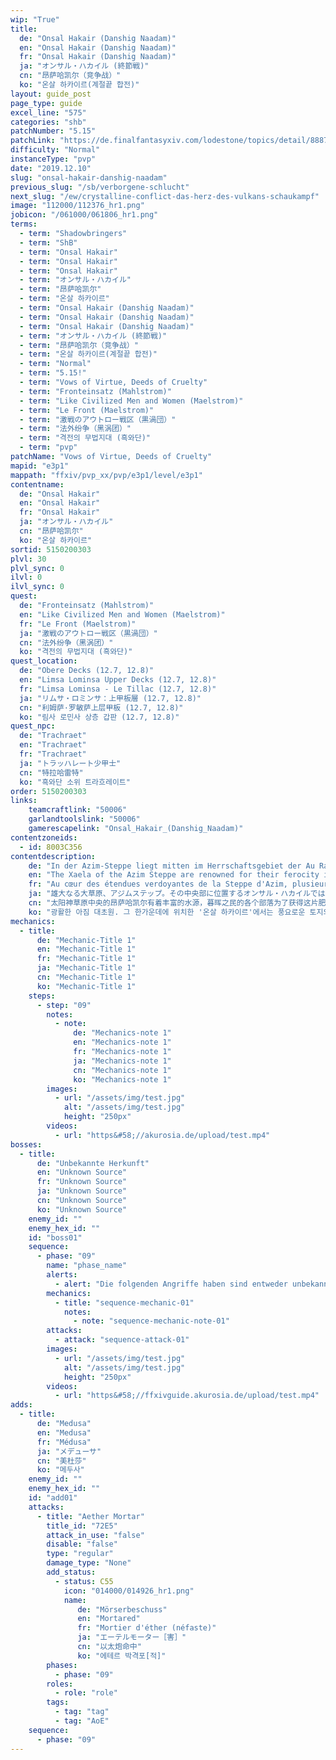 ```yaml
---
wip: "True"
title:
  de: "Onsal Hakair (Danshig Naadam)"
  en: "Onsal Hakair (Danshig Naadam)"
  fr: "Onsal Hakair (Danshig Naadam)"
  ja: "オンサル・ハカイル (終節戦)"
  cn: "昂萨哈凯尔（竞争战）"
  ko: "온살 하카이르(계절끝 합전)"
layout: guide_post
page_type: guide
excel_line: "575"
categories: "shb"
patchNumber: "5.15"
patchLink: "https://de.finalfantasyxiv.com/lodestone/topics/detail/8887c3e58cbf1ec5d2ea5a80150af8f2f98e8567"
difficulty: "Normal"
instanceType: "pvp"
date: "2019.12.10"
slug: "onsal-hakair-danshig-naadam"
previous_slug: "/sb/verborgene-schlucht"
next_slug: "/ew/crystalline-conflict-das-herz-des-vulkans-schaukampf"
image: "112000/112376_hr1.png"
jobicon: "/061000/061806_hr1.png"
terms:
  - term: "Shadowbringers"
  - term: "ShB"
  - term: "Onsal Hakair"
  - term: "Onsal Hakair"
  - term: "Onsal Hakair"
  - term: "オンサル・ハカイル"
  - term: "昂萨哈凯尔"
  - term: "온살 하카이르"
  - term: "Onsal Hakair (Danshig Naadam)"
  - term: "Onsal Hakair (Danshig Naadam)"
  - term: "Onsal Hakair (Danshig Naadam)"
  - term: "オンサル・ハカイル (終節戦)"
  - term: "昂萨哈凯尔（竞争战）"
  - term: "온살 하카이르(계절끝 합전)"
  - term: "Normal"
  - term: "5.15!"
  - term: "Vows of Virtue, Deeds of Cruelty"
  - term: "Fronteinsatz (Mahlstrom)"
  - term: "Like Civilized Men and Women (Maelstrom)"
  - term: "Le Front (Maelstrom)"
  - term: "激戦のアウトロー戦区（黒渦団）"
  - term: "法外纷争（黑涡团）"
  - term: "격전의 무법지대 (흑와단)"
  - term: "pvp"
patchName: "Vows of Virtue, Deeds of Cruelty"
mapid: "e3p1"
mappath: "ffxiv/pvp_xx/pvp/e3p1/level/e3p1"
contentname:
  de: "Onsal Hakair"
  en: "Onsal Hakair"
  fr: "Onsal Hakair"
  ja: "オンサル・ハカイル"
  cn: "昂萨哈凯尔"
  ko: "온살 하카이르"
sortid: 5150200303
plvl: 30
plvl_sync: 0
ilvl: 0
ilvl_sync: 0
quest:
  de: "Fronteinsatz (Mahlstrom)"
  en: "Like Civilized Men and Women (Maelstrom)"
  fr: "Le Front (Maelstrom)"
  ja: "激戦のアウトロー戦区（黒渦団）"
  cn: "法外纷争（黑涡团）"
  ko: "격전의 무법지대 (흑와단)"
quest_location:
  de: "Obere Decks (12.7, 12.8)"
  en: "Limsa Lominsa Upper Decks (12.7, 12.8)"
  fr: "Limsa Lominsa - Le Tillac (12.7, 12.8)"
  ja: "リムサ・ロミンサ：上甲板層 (12.7, 12.8)"
  cn: "利姆萨·罗敏萨上层甲板 (12.7, 12.8)"
  ko: "림사 로민사 상층 갑판 (12.7, 12.8)"
quest_npc:
  de: "Trachraet"
  en: "Trachraet"
  fr: "Trachraet"
  ja: "トラッハレート少甲士"
  cn: "特拉哈雷特"
  ko: "흑와단 소위 트라흐레이트"
order: 5150200303
links:
    teamcraftlink: "50006"
    garlandtoolslink: "50006"
    gamerescapelink: "Onsal_Hakair_(Danshig_Naadam)"
contentzoneids:
  - id: 8003C356
contentdescription:
    de: "In der Azim-Steppe liegt mitten im Herrschaftsgebiet der Au Ra Xaela das legendäre Onsal Hakair. Die drei Staatlichen Gesellschaften haben sich hier versammelt, um ihre Differenzen in der Tradition der Steppe beizulegen: im fairen aber unerbittlichen Wettkampf. Der Stamm der Orben hat sich dazu mit dem Mahlstrom verbündet, die Ejin mit der Bruderschaft der Morgenviper und die Horo mit der Legion der Unsterblichen. Für alle Abenteurerinnen und Abenteuer ist es eine Frage der Ehre, sich als Vertreter ihrer jeweiligen Staatlichen Gesellschaft in das Kampfgetümmel des Naadam zu stürzen und so viele Unschuldsflecken wie möglich unter Vertrag zu nehmen."
    en: "The Xaela of the Azim Steppe are renowned for their ferocity in battle, a traditional preoccupation that culminates once each Tsagaan Sar as they clash to earn the right to rule in the Naadam. Such infrequent conflict is insufficient to sate the Steppe's most zealous warriors, however, thus the Danshig Naadam─smaller contests to which the Grand Companies of Eorzea have now been welcomed. Join forces with the Maelstrom and the Orben people, the Adders and the Ejinn, or the Flames and the Horo in this grand demonstration of martial prowess, and may the mightiest prevail!"
    fr: "Au cœur des étendues verdoyantes de la Steppe d'Azim, plusieurs tribus xaela se disputent depuis toujours Onsal Hakair, une terre fertile bénie par le riche limon des rivières. Aujourd'hui, trois de ces groupes ont formé des alliances atypiques avec des étrangers afin de renforcer leurs propres rangs : les Orben avec le Maelstrom, les Ejinn avec l'ordre des Deux Vipères et les Horo avec les Immortels. Quel que soit votre propre camp, l'heure est venue d'entrer dans la mêlée. Atteignez la terre immaculée, passez un pacte avec elle, et triomphez!"
    ja: "雄大なる大草原、アジムステップ。その中央部に位置するオンサル・ハカイルでは、水源豊かなこの土地の支配権を巡って、アウラ・ゼラの諸部族が対立していた。そんな中、オルベン族は黒渦団と、エジン族は双蛇党と、ホロ族は不滅隊と同盟を結び、戦力を増強。さあ、冒険者たちよ、同盟部族の名誉のため、支配権を競う「終節の合戦」に身を投じて、より多くの「無垢の土地」との契約を目指せ！"
    cn: "太阳神草原中央的昂萨哈凯尔有着丰富的水源，暮晖之民的各个部落为了获得这片肥沃土地的支配权展开了激烈的竞争。其中奥勒奔部与黑涡团结盟、艾金部与双蛇党结盟、而呼洛部则与恒辉队结盟，纷纷增强了自己的战力。冒险者们啊，为了各自同盟部落的名誉，奋勇参加争夺土地支配权的“那达慕”，与“无垢的大地”订下契约吧！"
    ko: "광활한 아짐 대초원. 그 한가운데에 위치한 '온살 하카이르'에서는 풍요로운 토지의 지배권을 둘러싸고 아우라 젤라 부족들이 대립해 왔다. 최근 오르벤족은 흑와단, 에진족은 쌍사당, 호로족은 불멸대와 동맹을 맺고 전력을 증강했다. 이제 모험가들은 동맹 부족의 명예를 위해 아짐 대초원의 지배권을 놓고 벌어지는 '계절끝 합전'에 참가하여, 보다 많은 '순결한 땅'과 계약을 맺어야 한다."
mechanics:
  - title:
      de: "Mechanic-Title 1"
      en: "Mechanic-Title 1"
      fr: "Mechanic-Title 1"
      ja: "Mechanic-Title 1"
      cn: "Mechanic-Title 1"
      ko: "Mechanic-Title 1"
    steps:
      - step: "09"
        notes:
          - note:
              de: "Mechanics-note 1"
              en: "Mechanics-note 1"
              fr: "Mechanics-note 1"
              ja: "Mechanics-note 1"
              cn: "Mechanics-note 1"
              ko: "Mechanics-note 1"
        images:
          - url: "/assets/img/test.jpg"
            alt: "/assets/img/test.jpg"
            height: "250px"
        videos:
          - url: "https&#58;//akurosia.de/upload/test.mp4"
bosses:
  - title:
      de: "Unbekannte Herkunft"
      en: "Unknown Source"
      fr: "Unknown Source"
      ja: "Unknown Source"
      cn: "Unknown Source"
      ko: "Unknown Source"
    enemy_id: ""
    enemy_hex_id: ""
    id: "boss01"
    sequence:
      - phase: "09"
        name: "phase_name"
        alerts:
          - alert: "Die folgenden Angriffe haben sind entweder unbekannt oder haben keine klare Herkunft"
        mechanics:
          - title: "sequence-mechanic-01"
            notes:
              - note: "sequence-mechanic-note-01"
        attacks:
          - attack: "sequence-attack-01"
        images:
          - url: "/assets/img/test.jpg"
            alt: "/assets/img/test.jpg"
            height: "250px"
        videos:
          - url: "https&#58;//ffxivguide.akurosia.de/upload/test.mp4"
adds:
  - title:
      de: "Medusa"
      en: "Medusa"
      fr: "Médusa"
      ja: "メデューサ"
      cn: "美杜莎"
      ko: "메두사"
    enemy_id: ""
    enemy_hex_id: ""
    id: "add01"
    attacks:
      - title: "Aether Mortar"
        title_id: "72E5"
        attack_in_use: "false"
        disable: "false"
        type: "regular"
        damage_type: "None"
        add_status:
          - status: C55
            icon: "014000/014926_hr1.png"
            name:
               de: "Mörserbeschuss"
               en: "Mortared"
               fr: "Mortier d'éther (néfaste)"
               ja: "エーテルモーター［害］"
               cn: "以太炮命中"
               ko: "에테르 박격포[적]"
        phases:
          - phase: "09"
        roles:
          - role: "role"
        tags:
          - tag: "tag"
          - tag: "AoE"
    sequence:
      - phase: "09"
---
```

